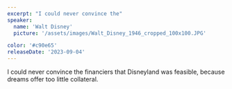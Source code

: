 ```yaml
---
excerpt: "I could never convince the"
speaker:
  name: 'Walt Disney'
  picture: '/assets/images/Walt_Disney_1946_cropped_100x100.JPG'

color: '#c90e65'
releaseDate: '2023-09-04'
---
```

I could never convince the financiers that Disneyland was feasible, because dreams offer too little collateral.
